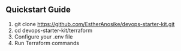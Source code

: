 ## Quickstart Guide

1. git clone https://github.com/EstherAnosike/devops-starter-kit.git
2. cd devops-starter-kit/terraform
3. Configure your .env file
4. Run Terraform commands